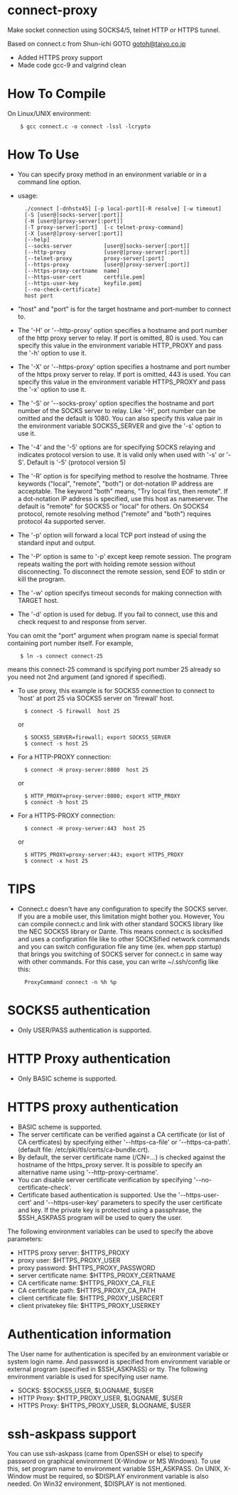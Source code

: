 # connect-proxy
Make socket connection using SOCKS4/5, telnet HTTP or HTTPS tunnel.

Based on connect.c from Shun-ichi GOTO <gotoh@taiyo.co.jp>
* Added HTTPS proxy support
* Made code gcc-9 and valgrind clean

How To Compile
==============
On Linux/UNIX environment:

		$ gcc connect.c -o connect -lssl -lcrypto

How To Use
==========
* You can specify proxy method in an environment variable or in a command line option.
* usage:

		./connect [-dnhstx45] [-p local-port][-R resolve] [-w timeout] 
		[-S [user@]socks-server[:port]]
		[-H [user@]proxy-server[:port]]
    	[-T proxy-server[:port]  [-c telnet-proxy-command]
		[-X [user@]proxy-server[:port]]
		[--help]
		[--socks-server          [user@]socks-server[:port]]
		[--http-proxy            [user@]proxy-server[:port]]
		[--telnet-proxy          proxy-server[:port]
		[--https-proxy           [user@]proxy-server[:port]]
		[--https-proxy-certname  name]
		[--https-user-cert       certfile.pem]
		[--https-user-key        keyfile.pem]
		[--no-check-certificate]
		host port
	
* "host" and "port" is for the target hostname and port-number to connect to.
* The '-H' or '--http-proxy' option specifies a hostname and port number of the http proxy server to 
  relay. If port is omitted, 80 is used. You can specify this value in the environment variable 
  HTTP_PROXY and pass the '-h' option to use it.
* The '-X' or '--https-proxy' option specifies a hostname and port number of the https proxy server to 
  relay. If port is omitted, 443 is used. You can specify this value in the environment variable 
  HTTPS_PROXY and pass the '-x' option to use it.
* The '-S' or '--socks-proxy' option specifies the hostname and port number of the SOCKS server to 
  relay.  Like '-H', port number can be omitted and the default is 1080. You can also specify this 
  value pair in the environment variable SOCKS5_SERVER and give the '-s' option to use it.
* The '-4' and the '-5' options are for specifying SOCKS relaying and  indicates protocol version 
  to use. It is valid only when used with '-s' or '-S'. Default is '-5' (protocol version 5)
* The '-R' option is for specifying method to resolve the hostname. Three keywords ("local", 
  "remote", "both") or dot-notation IP address are acceptable.  The keyword "both" means, "Try local 
  first, then remote". If a dot-notation IP address is specified, use this host as nameserver. The 
  default is "remote" for SOCKS5 or "local" for others. On SOCKS4 protocol, remote resolving method 
  ("remote" and "both") requires protocol 4a supported server.
* The '-p' option will forward a local TCP port instead of using the standard input and output.
* The '-P' option is same to '-p' except keep remote session. The program repeats waiting the port 
  with holding remote session without
  disconnecting. To disconnect the remote session, send EOF to stdin or kill the program.
* The '-w' option specifys timeout seconds for making connection with TARGET host.
* The '-d' option is used for debug. If you fail to connect, use this and check request to and 
  response from server.
 
 You can omit the "port" argument when program name is special format containing port number 
itself. For example,
 
		$ ln -s connect connect-25
 means this connect-25 command is spcifying port number 25 already so you need not 2nd argument 
(and ignored if specified).
* To use proxy, this example is for SOCKS5 connection to connect to 'host' at port 25 via SOCKS5 
server on 'firewall' host.

		$ connect -S firewall  host 25
  or
  
  		$ SOCKS5_SERVER=firewall; export SOCKS5_SERVER
		$ connect -s host 25
* For a HTTP-PROXY connection:

		$ connect -H proxy-server:8080  host 25
  or
  
		$ HTTP_PROXY=proxy-server:8080; export HTTP_PROXY
		$ connect -h host 25
* For a HTTPS-PROXY connection:

		$ connect -H proxy-server:443  host 25
  or

		$ HTTPS_PROXY=proxy-server:443; export HTTPS_PROXY
		$ connect -x host 25
  
TIPS
====
* Connect.c doesn't have any configuration to specify the SOCKS server.
  If you are a mobile user, this limitation might bother you.  However,
  You can compile connect.c and link with other standard SOCKS library
  like the NEC SOCKS5 library or Dante. This means connect.c is
  socksified and uses a configration file like to other SOCKSified
  network commands and you can switch configuration file any time
  (ex. when ppp startup) that brings you switching of SOCKS server for
  connect.c in same way with other commands. For this case, you can
  write ~/.ssh/config like this:
  
		ProxyCommand connect -n %h %p
 
SOCKS5 authentication
=====================
* Only USER/PASS authentication is supported.
 
HTTP Proxy authentication
=========================
* Only BASIC scheme is supported.

HTTPS proxy authentication
==========================
* BASIC scheme is supported.
* The server certificate can be verified against a CA certificate (or list of CA
  certficates) by specifying either '--https-ca-file' or '--https-ca-path'.
  (default file: /etc/pki/tls/certs/ca-bundle.crt).
* By default, the server certificate name (/CN=...) is checked against the hostname
  of the https_proxy server. It is possible to specify an alternative name using
  '--http-proxy-certname'.
* You can disable server certificate verification by specifying '--no-certificate-check'.
* Certificate based authentication is supported. Use the '--https-user-cert' and 
  '--https-user-key' parameters to specify the user certificate and key. If the private
  key is protected using a passphrase, the $SSH_ASKPASS program will be used to query the user.

The following environment variables can be used to specify the above parameters:
* HTTPS proxy server:		$HTTPS_PROXY
* proxy user:				$HTTPS_PROXY_USER
* proxy password:			$HTTPS_PROXY_PASSWORD
* server certificate name:	$HTTPS_PROXY_CERTNAME
* CA certificate name:		$HTTPS_PROXY_CA_FILE
* CA certificate path:		$HTTPS_PROXY_CA_PATH
* client certificate file:	$HTTPS_PROXY_USERCERT
* client privatekey file:	$HTTPS_PROXY_USERKEY

Authentication information
==========================
The User name for authentication is specifed by an environment variable or system login name.  And 
password is specified from environment variable or external program (specified in $SSH_ASKPASS) or 
tty.
The following environment variable is used for specifying user name.
- SOCKS: $SOCKS5_USER, $LOGNAME, $USER
- HTTP Proxy: $HTTP_PROXY_USER, $LOGNAME, $USER
- HTTPS Proxy: $HTTPS_PROXY_USER, $LOGNAME, $USER
 
ssh-askpass support
===================
You can use ssh-askpass (came from OpenSSH or else) to specify password on graphical environment 
(X-Window or MS Windows). To use this, set program name to environment variable SSH_ASKPASS. On 
UNIX, X-Window must be required, so $DISPLAY environment variable is also needed. On Win32 
environment, $DISPLAY is not mentioned.

